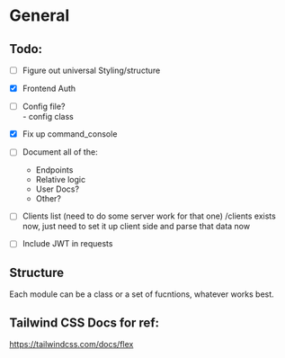 # General


## Todo:
- [ ] Figure out universal Styling/structure
- [X] Frontend Auth
- [ ] Config file?  
        - config class
- [X] Fix up command_console
- [ ] Document all of the:
    - Endpoints
    - Relative logic
    - User Docs?
    - Other?

- [ ] Clients list (need to do some server work for that one)
    /clients exists now, just need to set it up client side and parse that data now
- [ ] Include JWT in requests


## Structure

Each module can be a class or a set of fucntions, whatever works best. 

## Tailwind CSS Docs for ref:

https://tailwindcss.com/docs/flex
